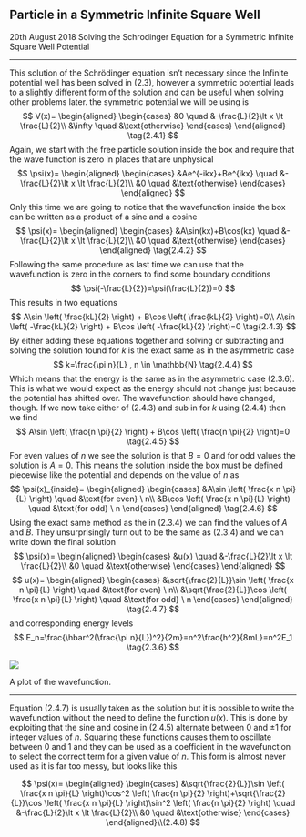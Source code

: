 ## Particle in a Symmetric Infinite Square Well
<date>20th August 2018</date>
<label>Solving the Schrodinger Equation for a Symmetric Infinite Square Well Potential</label>
<hr/>


This solution of the Schrödinger equation isn’t necessary since the Infinite potential well has been solved in $(2.3)$, however a symmetric potential leads to a slightly different form of the solution and can be useful when solving other problems later. the symmetric potential we will be using is
 $$
 V(x)=
 \begin{aligned}
	\begin{cases}
		&0 		\quad 	&-\frac{L}{2}\lt x \lt \frac{L}{2}\\
		&\infty 	\quad	&\text{otherwise}
	\end{cases}
	\end{aligned} \tag{2.4.1}
$$
Again, we start with the free particle solution inside the box and require that the wave function is zero in places that are unphysical
$$
\psi(x)=
\begin{aligned}
	\begin{cases}
		&Ae^{-ikx}+Be^{ikx} 		\quad 	&-\frac{L}{2}\lt x \lt \frac{L}{2}\\
		&0						\quad	&\text{otherwise}
	\end{cases}
	\end{aligned}
$$
Only this time we are going to notice that the wavefunction inside the box can be written as a product of a sine and a cosine
$$
\psi(x)=
\begin{aligned}
	\begin{cases}
		&A\sin(kx)+B\cos(kx) 	\quad 	&-\frac{L}{2}\lt x \lt \frac{L}{2}\\
		&0						\quad	&\text{otherwise}
	\end{cases}
	\end{aligned} \tag{2.4.2}
$$
Following the same procedure as last time we can use that the wavefunction is zero in the corners to find some boundary conditions
$$
\psi(-\frac{L}{2})=\psi(\frac{L}{2})=0
$$
This results in two equations
$$
A\sin \left( \frac{kL}{2} \right) + B\cos \left( \frac{kL}{2} \right)=0\\ 
A\sin \left( -\frac{kL}{2} \right) + B\cos \left( -\frac{kL}{2} \right)=0 \tag{2.4.3}
$$
By either adding these equations together and solving or subtracting and solving the solution found for $k$ is the exact same as in the asymmetric case
$$
k=\frac{\pi n}{L} , n \in \mathbb{N} \tag{2.4.4}
$$
Which means that the energy is the same as in the asymmetric case $(2.3.6)$. This is what we would expect as the energy should not change just because the potential has shifted over. The wavefunction should have changed, though. If we now take either of $(2.4.3)$ and sub in for $k$ using $(2.4.4)$ then we find
$$
A\sin \left( \frac{n \pi}{2} \right) + B\cos \left( \frac{n \pi}{2} \right)=0 \tag{2.4.5}
$$
For even values of $n$ we see the solution is that $B=0$ and for odd values the solution is $A=0$. This means the solution inside the box must be defined piecewise like the potential and depends on the value of $n$ as 
$$
\psi(x)_{inside}=
\begin{aligned}
	\begin{cases}
		&A\sin \left( \frac{x n \pi}{L} \right)		\quad 	&\text{for even} \ n\\
		&B\cos \left( \frac{x n \pi}{L} \right)		\quad	&\text{for odd}  \ n
	\end{cases}
	\end{aligned} \tag{2.4.6}
$$
Using the exact same method as the in $(2.3.4)$ we can find the values of $A$ and $B$. They unsurprisingly turn out to be the same as $(2.3.4)$ and we can write down the final solution
$$
\psi(x)=
\begin{aligned}
	\begin{cases}
		&u(x)	\quad 	&-\frac{L}{2}\lt x \lt \frac{L}{2}\\
		&0		\quad	&\text{otherwise}
	\end{cases}
	\end{aligned}
$$
$$
u(x)=
\begin{aligned}
	\begin{cases}
		&\sqrt{\frac{2}{L}}\sin \left( \frac{x n \pi}{L} \right)		\quad 	&\text{for even} \ n\\
		&\sqrt{\frac{2}{L}}\cos \left( \frac{x n \pi}{L} \right)		\quad	&\text{for odd}  \ n
	\end{cases}
	\end{aligned} \tag{2.4.7}
$$
and corresponding energy levels
$$
E_n=\frac{\hbar^2(\frac{\pi n}{L})^2}{2m}=n^2\frac{h^2}{8mL}=n^2E_1 \tag{2.3.6}
$$

[![]([data:instagram_image1])](https://www.desmos.com/calculator/tjjyki30e7)

<label>A plot of the wavefunction.</label>


<hr/>

Equation $(2.4.7)$ is usually taken as the solution but it is possible to write the wavefunction without the need to define the function $u(x)$. This is done by exploiting that the sine and cosine in $(2.4.5)$ alternate between $0$ and $\pm 1$ for integer values of $n$. Squaring these functions causes them to oscillate between $0$ and $1$ and they can be used as a coefficient in the wavefunction to select the correct term for a given value of $n$. This form is almost never used as it is far too messy, but looks like this

<article>

$$
\psi(x)=
\begin{aligned}
	\begin{cases}
		&\sqrt{\frac{2}{L}}\sin \left( \frac{x n \pi}{L} \right)\cos^2 \left( \frac{n \pi}{2} \right)+\sqrt{\frac{2}{L}}\cos \left( \frac{x n \pi}{L} \right)\sin^2 \left( \frac{n \pi}{2} \right)	\quad 	&-\frac{L}{2}\lt x \lt \frac{L}{2}\\
		&0						\quad	&\text{otherwise}
	\end{cases} 
	\end{aligned}\\(2.4.8)
$$

</article>
